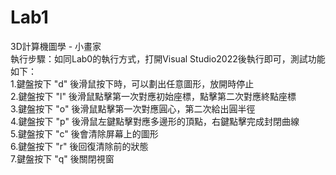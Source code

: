 # Lab1
3D計算機圖學 - 小畫家  
執行步驟：如同Lab0的執行方式，打開Visual Studio2022後執行即可，測試功能如下：  
1.鍵盤按下 "d" 後滑鼠按下時，可以劃出任意圖形，放開時停止  
2.鍵盤按下 "l" 後滑鼠點擊第一次對應初始座標，點擊第二次對應終點座標  
3.鍵盤按下 "o" 後滑鼠點擊第一次對應圓心，第二次給出圓半徑  
4.鍵盤按下 "p" 後滑鼠左鍵點擊對應多邊形的頂點，右鍵點擊完成封閉曲線  
5.鍵盤按下 "c" 後會清除屏幕上的圖形  
6.鍵盤按下 "r" 後回復清除前的狀態  
7.鍵盤按下 "q" 後關閉視窗  
